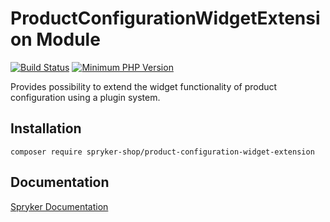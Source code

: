 # ProductConfigurationWidgetExtension Module
[![Build Status](https://travis-ci.org/spryker-shop/product-configuration-widget-extension.svg)](https://travis-ci.org/spryker/product-configuration-widget-extension)
[![Minimum PHP Version](https://img.shields.io/badge/php-%3E%3D%207.3-8892BF.svg)](https://php.net/)

Provides possibility to extend the widget functionality of product configuration using a plugin system.

## Installation

```
composer require spryker-shop/product-configuration-widget-extension
```

## Documentation

[Spryker Documentation](https://academy.spryker.com/developing_with_spryker/module_guide/modules.html)
